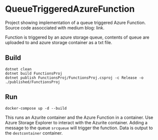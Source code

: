 # QueueTriggeredAzureFunction

Project showing implementation of a queue triggered Azure Function.  Source code assocciated with medium blog: link.

Function is triggered by an azure storage queue, contents of queue are uploaded to and azure storage container as a txt file.


## Build
```
dotnet clean
dotnet build FunctionsProj
dotnet publish FunctionsProj/FunctionsProj.csproj -c Release -o ./published/FunctionsProj
```

## Run
```
docker-compose up -d --build
```

This runs an Azurite container and the Azure Function in a container.  Use Azure Storage Explorer to interact with the Azurite container.  Adding a message to the queue `srcqueue` will trigger the function.  Data is output to the `destcontainer` container.
 
